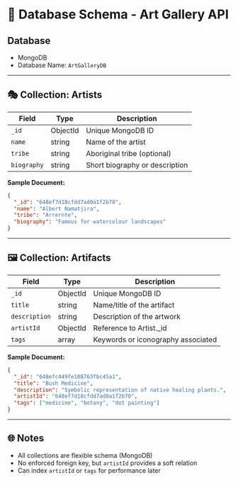 # 🧩 Database Schema - Art Gallery API

## Database
- MongoDB
- Database Name: `ArtGalleryDB`

---

## 🎭 Collection: Artists

| Field     | Type       | Description                    |
|-----------|------------|--------------------------------|
| `_id`     | ObjectId   | Unique MongoDB ID              |
| `name`    | string     | Name of the artist             |
| `tribe`   | string     | Aboriginal tribe (optional)    |
| `biography` | string   | Short biography or description |

**Sample Document:**
```json
{
  "_id": "648ef7d18cfdd7ad0a1f2b70",
  "name": "Albert Namatjira",
  "tribe": "Arrernte",
  "biography": "Famous for watercolour landscapes"
}
```

---

## 🖼️ Collection: Artifacts

| Field      | Type       | Description                             |
|------------|------------|-----------------------------------------|
| `_id`      | ObjectId   | Unique MongoDB ID                       |
| `title`    | string     | Name/title of the artifact              |
| `description` | string | Description of the artwork              |
| `artistId` | ObjectId   | Reference to Artist._id                 |
| `tags`     | array<string> | Keywords or iconography associated   |

**Sample Document:**
```json
{
  "_id": "648efc449fe108763fbc45a1",
  "title": "Bush Medicine",
  "description": "Symbolic representation of native healing plants.",
  "artistId": "648ef7d18cfdd7ad0a1f2b70",
  "tags": ["medicine", "botany", "dot painting"]
}
```

---

## 🌐 Notes

- All collections are flexible schema (MongoDB)
- No enforced foreign key, but `artistId` provides a soft relation
- Can index `artistId` or `tags` for performance later
